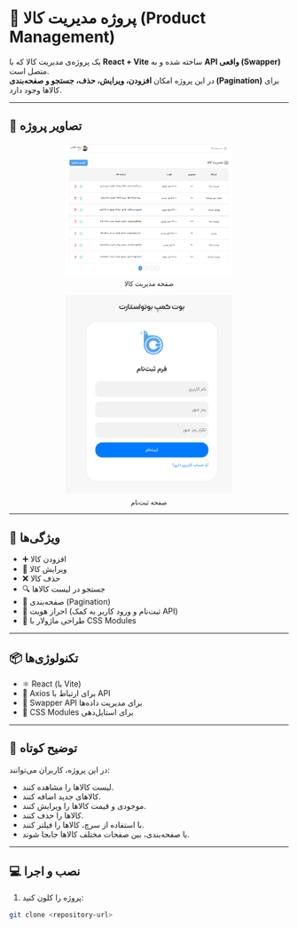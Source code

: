 # 🛒 پروژه مدیریت کالا (Product Management)

یک پروژه‌ی مدیریت کالا که با **React + Vite** ساخته شده و به **API واقعی (Swapper)** متصل است.  
در این پروژه امکان **افزودن، ویرایش، حذف، جستجو و صفحه‌بندی (Pagination)** برای کالاها وجود دارد.

---

## 📸 تصاویر پروژه

<p align="center">
  <img src="./ReadmePhotos/managePage.png" alt="صفحه مدیریت کالا" width="300"/><br/>
  <sub>صفحه مدیریت کالا</sub>
</p>

<p align="center">
  <img src="./ReadmePhotos/registerPage.png" alt="ثبت نام" width="300"/><br/>
  <sub>صفحه ثبت‌نام</sub>
</p>

---

## 🚀 ویژگی‌ها

- ➕ افزودن کالا  
- 📝 ویرایش کالا  
- ❌ حذف کالا  
- 🔍 جستجو در لیست کالاها  
- 📑 صفحه‌بندی (Pagination)  
- 🔐 احراز هویت (ثبت‌نام و ورود کاربر به کمک API)  
- 🎨 طراحی ماژولار با CSS Modules  

---

## 📦 تکنولوژی‌ها

- ⚛️ React (با Vite)  
- 📡 Axios برای ارتباط با API  
- 🔗 Swapper API برای مدیریت داده‌ها  
- 🎨 CSS Modules برای استایل‌دهی  

---

## 📝 توضیح کوتاه

در این پروژه، کاربران می‌توانند:
- لیست کالاها را مشاهده کنند.  
- کالاهای جدید اضافه کنند.  
- موجودی و قیمت کالاها را ویرایش کنند.  
- کالاها را حذف کنند.  
- با استفاده از سرچ، کالاها را فیلتر کنند.  
- با صفحه‌بندی، بین صفحات مختلف کالاها جابجا شوند.  

---

## 💻 نصب و اجرا

1. پروژه را کلون کنید:  
```bash
git clone <repository-url>
